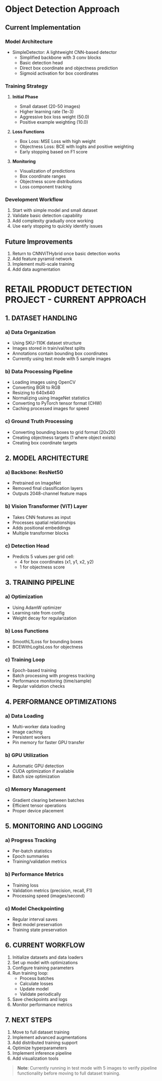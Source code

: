 # Object Detection Approach

## Current Implementation

### Model Architecture
- SimpleDetector: A lightweight CNN-based detector
  - Simplified backbone with 3 conv blocks
  - Basic detection head
  - Direct box coordinate and objectness prediction
  - Sigmoid activation for box coordinates

### Training Strategy
1. **Initial Phase**
   - Small dataset (20-50 images)
   - Higher learning rate (1e-3)
   - Aggressive box loss weight (50.0)
   - Positive example weighting (10.0)

2. **Loss Functions**
   - Box Loss: MSE Loss with high weight
   - Objectness Loss: BCE with logits and positive weighting
   - Early stopping based on F1 score

3. **Monitoring**
   - Visualization of predictions
   - Box coordinate ranges
   - Objectness score distributions
   - Loss component tracking

### Development Workflow
1. Start with simple model and small dataset
2. Validate basic detection capability
3. Add complexity gradually once working
4. Use early stopping to quickly identify issues

## Future Improvements
1. Return to CNNViTHybrid once basic detection works
2. Add feature pyramid network
3. Implement multi-scale training
4. Add data augmentation

# RETAIL PRODUCT DETECTION PROJECT - CURRENT APPROACH

## 1. DATASET HANDLING

### a) Data Organization
- Using SKU-110K dataset structure
- Images stored in train/val/test splits
- Annotations contain bounding box coordinates
- Currently using test mode with 5 sample images

### b) Data Processing Pipeline
- Loading images using OpenCV
- Converting BGR to RGB
- Resizing to 640x640
- Normalizing using ImageNet statistics
- Converting to PyTorch tensor format (CHW)
- Caching processed images for speed

### c) Ground Truth Processing
- Converting bounding boxes to grid format (20x20)
- Creating objectness targets (1 where object exists)
- Creating box coordinate targets

## 2. MODEL ARCHITECTURE

### a) Backbone: ResNet50
- Pretrained on ImageNet
- Removed final classification layers
- Outputs 2048-channel feature maps

### b) Vision Transformer (ViT) Layer
- Takes CNN features as input
- Processes spatial relationships
- Adds positional embeddings
- Multiple transformer blocks

### c) Detection Head
- Predicts 5 values per grid cell:
  * 4 for box coordinates (x1, y1, x2, y2)
  * 1 for objectness score

## 3. TRAINING PIPELINE

### a) Optimization
- Using AdamW optimizer
- Learning rate from config
- Weight decay for regularization

### b) Loss Functions
- SmoothL1Loss for bounding boxes
- BCEWithLogitsLoss for objectness

### c) Training Loop
- Epoch-based training
- Batch processing with progress tracking
- Performance monitoring (time/sample)
- Regular validation checks

## 4. PERFORMANCE OPTIMIZATIONS

### a) Data Loading
- Multi-worker data loading
- Image caching
- Persistent workers
- Pin memory for faster GPU transfer

### b) GPU Utilization
- Automatic GPU detection
- CUDA optimization if available
- Batch size optimization

### c) Memory Management
- Gradient clearing between batches
- Efficient tensor operations
- Proper device placement

## 5. MONITORING AND LOGGING

### a) Progress Tracking
- Per-batch statistics
- Epoch summaries
- Training/validation metrics

### b) Performance Metrics
- Training loss
- Validation metrics (precision, recall, F1)
- Processing speed (images/second)

### c) Model Checkpointing
- Regular interval saves
- Best model preservation
- Training state preservation

## 6. CURRENT WORKFLOW
1. Initialize datasets and data loaders
2. Set up model with optimizations
3. Configure training parameters
4. Run training loop:
   - Process batches
   - Calculate losses
   - Update model
   - Validate periodically
5. Save checkpoints and logs
6. Monitor performance metrics

## 7. NEXT STEPS
1. Move to full dataset training
2. Implement advanced augmentations
3. Add distributed training support
4. Optimize hyperparameters
5. Implement inference pipeline
6. Add visualization tools

> **Note**: Currently running in test mode with 5 images to verify pipeline functionality before moving to full dataset training.